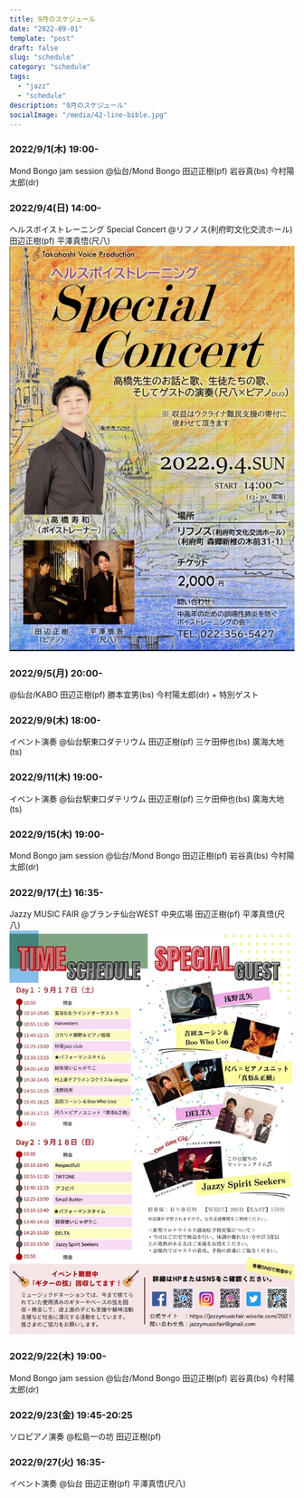 ```yaml
---
title: 9月のスケジュール
date: "2022-09-01"
template: "post"
draft: false
slug: "schedule"
category: "schedule"
tags:
  - "jazz"
  - "schedule"
description: "9月のスケジュール"
socialImage: "/media/42-line-bible.jpg"
---
```


### 2022/9/1(木) 19:00-
Mond Bongo jam session
@仙台/Mond Bongo
田辺正樹(pf) 岩谷真(bs) 今村陽太郎(dr)

### 2022/9/4(日) 14:00-
ヘルスボイストレーニング Special Concert
@リフノス(利府町文化交流ホール)
田辺正樹(pf) 平澤真悟(尺八)
![20220904](../img/20220904.JPG)

### 2022/9/5(月) 20:00-
@仙台/KABO
田辺正樹(pf) 勝本宜男(bs) 今村陽太郎(dr) + 特別ゲスト

### 2022/9/9(木) 18:00-
イベント演奏
@仙台駅東口ダテリウム 
田辺正樹(pf) 三ケ田伸也(bs) 廣海大地(ts)

### 2022/9/11(木) 19:00-
イベント演奏
@仙台駅東口ダテリウム 
田辺正樹(pf) 三ケ田伸也(bs) 廣海大地(ts) 

### 2022/9/15(木) 19:00-
Mond Bongo jam session
@仙台/Mond Bongo
田辺正樹(pf) 岩谷真(bs) 今村陽太郎(dr)

### 2022/9/17(土) 16:35-
Jazzy MUSIC FAIR
@ブランチ仙台WEST 中央広場
田辺正樹(pf) 平澤真悟(尺八)
![20220917](../img/20220917.JPG)

### 2022/9/22(木) 19:00-
Mond Bongo jam session
@仙台/Mond Bongo
田辺正樹(pf) 岩谷真(bs) 今村陽太郎(dr)

### 2022/9/23(金) 19:45-20:25
ソロピアノ演奏
@松島一の坊
田辺正樹(pf)

### 2022/9/27(火) 16:35-
イベント演奏
@仙台
田辺正樹(pf) 平澤真悟(尺八)

